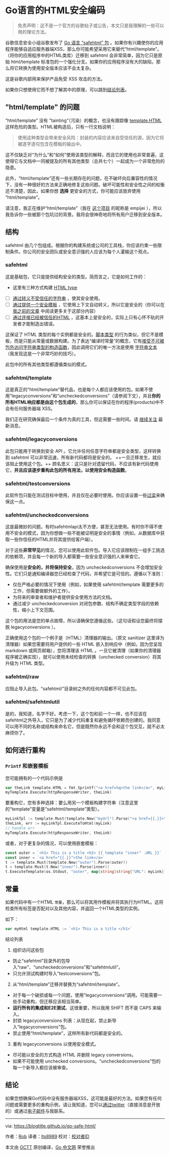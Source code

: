 # Go语言的HTML安全编码

>免责声明：这不是一个官方的谷歌帖子或公告，本文只是我理解的一些可以用的理论方法。

谷歌信息安全小组谷歌发布了 [Go 语言 “safehtml” 包](https://github.com/google/safehtml) 。如果你有兴趣使你的应用程序能够自适应服务器端XSS，那么你可能希望采用它来替代“html/template”。（将你的应用程序中的HTML类库）迁移到 safehtml 会非常简单，因为它只是原始 html/template 标准包的一个强化分支。如果你的应用程序没有大的缺陷，那么将它转换为使用安全版本应该不会太复杂。

这是谷歌内部用来保护产品免受 XSS 攻击的方法。

如果你只想使用它而不想了解其中的原理，可以跳到[结论列表](#checklist)。

## "html/template" 的问题

“html/template” 没有 ”tainting“（污染）的概念，也没有跟踪像 [template.HTML](https://golang.org/pkg/html/template/#HTML) 这样危险的类型。HTML被构造后，只有一行文档说明：

>使用这种类型会带来安全风险：封装的内容应该来自受信任的源，因为它将被逐字逐句包含在模板的输出中。

这不仅缺乏对“为什么”和“如何”使用该类型的解释，而且它的使用也非常普遍，这使得它与文档中一同被提及的所有其他类型（总共七个）一起成为一个非常危险的隐患。

此外，“html/template”还有一些长期存在的问题，在不破坏向后兼容性的情况下，没有一种很好的方法来正确地修复这些问题。破坏可能性和安全性之间的权衡还不清楚，因此，如果你想 **选择** 更安全的方式，你可能应该放弃使用 “html/template”。

请注意，我正在维护“html/template”（我在 [这个项目](https://dev.golang.org/owners) 的昵称是 empijei ），所以我告诉你一些被那个包坑过的背景。我将会很神奇地将所有用户迁移到安全版本。

## 结构

safehtml 由几个包组成。根据你的构建系统或公司的工具栈，你应该约束一些限制条件。你公司的安全团队或安全意识强的人应该为每个人灌输这个观点。

### safehtml

这是基础包，它只是提供结构安全的类型。简而言之，它是如何工作的：

- 这里有三种方式构建 [HTML type](https://godoc.org/github.com/google/safehtml#HTML)

- [ ] [通过转义不受信任的字符串](https://godoc.org/github.com/google/safehtml#HTMLEscaped) ，使其安全使用。
- [ ] [通过提供一个安全模板](https://godoc.org/github.com/google/safehtml/template#Template.ExecuteToHTML) ，它使用上下文自动转义，所以它是安全的（你可以在 [我之前的文章](https://blogtitle.github.io/robn-go-security-pearls-cross-site-scripting-xss/) 中阅读更多关于这部分内容）
- [ ] [通过连接已经被信任的HTML](https://godoc.org/github.com/google/safehtml#HTMLConcat) ，这基本上是安全的，实际上只有心怀不轨的开发者才能制造出错误。

这保证了 HTML 类型的每个实例都是安全的。[脚本类型](https://godoc.org/github.com/google/safehtml#Script) 的行为类似，但它不是模板，而是只能从常量或数据构建。为了表达“编译时常量”的概念，它有[接受不可被包外访问字符串类型的构造函数](https://godoc.org/github.com/google/safehtml#ScriptFromConstant)，因此调用它们的唯一方法是使用 [字符串文本](https://golang.org/ref/spec#String_literals) （我发现这是一个非常巧妙的技巧）。

此包中的所有其他类型都遵循类似的模式。

### safehtml/template

这是真正的“html/template”替代品，也是每个人都应该使用的包。如果不使用“legacyconversions”和“uncheckedconversions”（请参阅下文），并且**你的所有HTML响应都是由这个包生成的**，那么你可以保证在你的程序(products)中不会有任何服务器端 XSS。

我们正在研究确保最后一个条件为真的工具，但这需要一些时间。请 [继续关注](https://blogtitle.github.io/index.xml) 最新消息。

### safehtml/legacyconversions

此包只能用于转换到安全 API 。它允许任何任意字符串都是安全类型，这样转换到 safehtml 可以非常迅速，所有新代码都将是安全的。
++一旦迁移发生，就应该阻止使用这个包。++
顾名思义：这只是针对遗留代码，不应该有新代码使用它，**并且应该逐步重构此包的所有用法，以使用安全构造函数**。

### safehtml/testconversions

此软件包只能在测试目标中使用，并且仅在必要时使用。你应该设置一些[过梁](https://godoc.org/golang.org/x/tools/go/analysis)来确保这一点。

### safehtml/uncheckedconversions

这是最微妙的问题。有时safehtmlapi太不方便，甚至无法使用。有时你不得不使用不安全的模式，因为你想做一些不能被证明是安全的事情（例如，从数据库中获取一些你信任的HTML并将其提供给客户端）。

对于这些**非常罕见**的情况，您可以使用此软件包。导入它应该限制在一组手工挑选的依赖项，并且每一个新的导入都需要一些安全意识强的人来审查它。

确保使用是**安全的，并将保持安全**，因为 uncheckedconversions  不会增加安全性。它们只是通知编译器您已经检查了代码，并希望它是可信的。遵循以下准则：

- 仅在严格必要的情况下使用（例如，如果使用 safehtml/template 需要更多的工作，但需要做额外的工作）。
- 为将来的审查者和维护者提供安全使用方法的文档。
- 通过减少 uncheckedconversion  对闭包参数、结构不确定类型字段的依赖性，缩小上下文范围。

这个包的用法是您的单点故障，所以请确保您遵循这些。（这句话假设您最终将摆脱 legacyconversions ）。

正确使用这个包的一个例子是（HTML）清理器的输出。（原文 sanitizer 这里译为清理器）如果您需要将用户提供的一些 HTML 嵌入到响应中（例如，因为您呈现 markdown 或网页邮箱），您将清理该 HTML 。一旦它被清理（如果你的清理器程序被正确实现），就可以使用未经检查的转换（unchecked conversion）将其升级为 HTML 类型。

### safehtml/raw

应阻止导入此包。“safehtml/”目录树之外的任何内容都不可见此包。

### safehtml/safehtmlutil

是的，我知道，名字不好。考虑一下，这个包和前一个一样，也不应该在safehtml之外导入，它只是为了减少代码重复和避免循环依赖而创建的。我同意可以用不同的名称或结构来命名它，但是既然你永远不会和这个包交互，就不必太麻烦你了。

## 如何进行重构

### `Printf` 和嵌套模板

您可能拥有的一个代码示例是

``` go
var theLink template.HTML = fmt.Sprintf("<a href=%q>the link</a>", myLink)
myTemplate.Execute(httpResponseWriter, theLink)
```

要重构它，您有多种选择：要么用另一个模板构建字符串（注意这里的“template”变量是“safehtml/template”类型）。

``` go
myLinkTpl := template.Must(template.New("myUrl").Parse("<a href={{.}}>the link</a>"))
theLink, err := myLinkTpl.ExecuteToHtml(myLink)
// handle err
myTemplate.Execute(httpResponseWriter, theLink)
```

或者，对于更复杂的情况，可以使用嵌套模板：

``` go
const outer = `<h1> This is a title <h2> {{ template "inner" .URL }}`
const inner = `<a href="{{.}}">the link</a>`
t := template.Must(template.New("outer").Parse(outer))
t = template.Must(t.New("inner").Parse(inner))
t.ExecuteTemplate(os.Stdout, "outer", map[string]string{"URL": myLink})
```

## 常量

如果代码中有一个HTML `常量`，那么可以将其用作模板并将其执行为HTML。这将检查所有标签是否配对以及其他内容，并返回一个HTML类型的实例。

如下：

``` go
var myHtml template.HTML := `<h1> This is a title </h1>`
```

<span id="checklist">结论列表</span>

1. 组织访问这些包
- 防止“safehtml”目录外的包导入“raw”、“uncheckedconversions”和“safehtmlutil”。
- 只允许测试构建时导入“testconversions”包。
2. 从“html/template”迁移并替换为“safehtml/template”。
- 对于每一个破损或每一个问题，使用“legacyconversions”调用。可能需要一些手动重构，但迁移应该相当简单。
- **运行所有的集成和E2E测试**。这很重要，所以我用 SHIFT 而不是 CAPS 来输入。
- 封锁 legacyconversions 列表：从现在起，禁止新导入“legacyconversions”包。
- 禁止使用“html/template”，这样所有新代码都是安全的。
3. 重构 legacyconversions 以使用安全模式。
- 尽可能以安全的方式构造 HTML 并删除 legacy conversions。
- 如果不可能使用  unchecked conversions。“uncheckedconversions”包的每一个新导入都应该被审查。

## 结论

如果您想确保Go代码中没有服务器端XSS，这可能是最好的方法。如果您有任何问题或需要更多的重构示例，请让我知道，您可以[通过twitter](https://twitter.com/empijei)（直接消息是开放的）或通过[电子邮件](mailto:empijei@gmail.com)与我联系。

------------------------------------------------------------------------------------------------------------------------------------------------------------------------------------------------------------
via: https://blogtitle.github.io/go-safe-html/

作者：[Rob](https://blogtitle.github.io/authors/rob/)
译者：[lts8989](https://github.com/lts8989)
校对：[校对者ID](https://github.com/校对者ID)

本文由 [GCTT](https://github.com/studygolang/GCTT) 原创编译，[Go 中文网](https://studygolang.com/) 荣誉推出